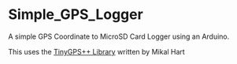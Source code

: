 # Simple_GPS_Logger
A simple GPS Coordinate to MicroSD Card Logger using an Arduino.

This uses the [TinyGPS++ Library](http://arduiniana.org/libraries/tinygpsplus/) written by Mikal Hart 
